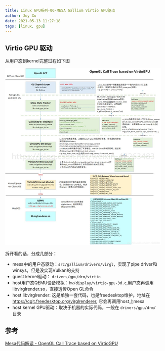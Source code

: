 ```yaml
---
title: Linux GPU系列-06-MESA Gallium Virtio GPU驱动
author: Joy Xu
date: 2021-05-13 11:27:18
tags: [linux, gpu]
---
```


## Virtio GPU 驱动

从用户态到kernel完整过程如下图

![Vitio GPU驱动](/images/mesa_virtiogpu_driver.jpg)

拆开看的话，分成几部分：
* mesa中的用户态驱动：`src/gallium/drivers/virgl`，实现了pipe driver和winsys，但是没实现Vulkan的支持
* guest kernel驱动： `drivers/gpu/drm/virtio`
* host用户态QEMU设备模拟：`hw/display/virtio-gpu-3d.c`,用户态再调用libvirglrender.so，直接透传Open GL命令
* host libvirglrender: 这是单独一套代码，也是freedesktop维护，地址在 https://cgit.freedesktop.org/virglrenderer, 它会再调用host上mesa
* host kernel GPU驱动：取决于机器的实际代码，一般在 `drivers/gpu/drm/` 目录

## 参考

[Mesa代码解读 - OpenGL Call Trace based on VirtioGPU](https://www.shangmayuan.com/a/1047d00755fb45b389014d33.html)
